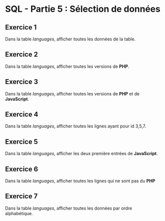 # SQL - Partie 5 : Sélection de données

## Exercice 1
Dans la table *languages*, afficher toutes les données de la table.

## Exercice 2
Dans la table *languages*, afficher toutes les versions de **PHP**.

## Exercice 3
Dans la table *languages*, afficher toutes les versions de **PHP** et de **JavaScript**.

## Exercice 4
Dans la table *languages*, afficher toutes les lignes ayant pour id 3,5,7.

## Exercice 5
Dans la table *languages*, afficher les deux première entrées de **JavaScript**.

## Exercice 6
Dans la table *languages*, afficher toutes les lignes qui ne sont pas du **PHP**

## Exercice 7
Dans la table *languages*, afficher toutes les données par ordre alphabétique.
